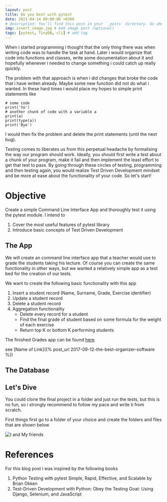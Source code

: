 ```yaml
---
layout: post
title: Do you best with pytest 
date: 2021-04-14 00:00:00 +0300
# description: You’ll find this post in your `_posts` directory. Go ahead and edit it and re-build the site to see your changes. # Add post description (optional)
img: insert_image.jpg # Add image post (optional)
tags: [pytest, TinyDB, cli] # add tag
---
```


When i started programming i thought that the only thing there was when writing code was to handle the task at hand. Later i would organize that code into functions and classes, write some documentation about it and hopefully whenever i needed to change something i could catch up really quickly.

The problem with that approach is when i did changes that broke the code that i have writen already. Maybe some new function did not do what i wanted. In these hard times i would place my hopes to simple print statements like  
```
# some code
print('Yo')
# another chunk of code with a variable a
print(a)
print(type(a))
print('Bye')
```
I would then fix the problem and delete the print statements (until the next bug).   

Testing comes to liberates us from this perpetual headache by formalising the way our program should work. Ideally, you should first write a test about a chunk of your program, make it fail and then implement the least effort to get that test to pass. By going through these circles of testing, programming and then testing again, you would realize Test Driven Development mindset and be more at ease about the functionality of your code. So let's start!

# Objective
Create a simple Command Line Interface App and thoroughly test it using the pytest module. 
I intend to 
1. Cover the most useful features of pytest library
2. Introduce basic concepts of Test Driven Development

## The App
We will create an command line interface app that  a teacher would use to grade the students taking his lecture. Of course you can create the same functionality in other ways, but we wanted a relatively simple app as a test bed for the creation of our tests.

We want to create the following basic functionality with this app
1. Insert a student record (Name, Surname, Grade, Exercise identifier)
2. Update a student record 
3. Delete a student record
4. Aggregation functionality
    * Delete every record for a student
    * Find the final grade of student based on some formula for the weight of each exercise
    * Return top K or bottom K performing students

The finished Grades app can be found [here](https://github.com/thanos91/grades)


see [Name of Link]({% post_url 2017-09-12-the-best-organizer-software %})

## The Database


## Let's Dive
You could clone the final project in a folder and just run the tests, but this is no fun, so i strongly recommend to follow my pace and write ti from scratch. 

First things first go to a folder of your choice and create the folders and files that are shown below



![I and My friends]({{site.baseurl}}/assets/img/we-in-rest.jpg)



# References
For this blog post i was inspired by the following books
1. Python Testing with pytest Simple, Rapid, Effective, and Scalable by Brian Okken 
2. Test-Driven Development with Python: Obey the Testing Goat: Using Django, Selenium, and JavaScript

